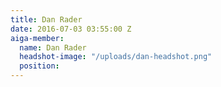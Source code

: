 ```yaml
---
title: Dan Rader
date: 2016-07-03 03:55:00 Z
aiga-member:
  name: Dan Rader
  headshot-image: "/uploads/dan-headshot.png"
  position: 
---
```


